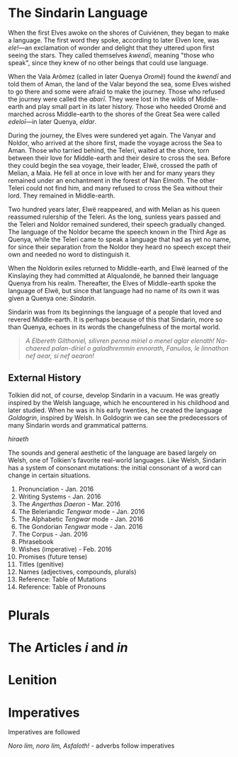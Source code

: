 # The Sindarin Language

When the first Elves awoke on the shores of Cuiviénen, they began to make a language. The first word they spoke, according to later Elven lore, was _ele!_—an exclamation of wonder and delight that they uttered upon first seeing the stars. They called themselves _kwendī_, meaning "those who speak", since they knew of no other beings that could use language.

When the Vala Arômez (called in later Quenya _Oromë_) found the _kwendī_ and told them of Aman, the land of the Valar beyond the sea, some Elves wished to go there and some were afraid to make the journey. Those who refused the journey were called the _abarī_. They were lost in the wilds of Middle-earth and play small part in its later history. Those who heeded Oromë and marched across Middle-earth to the shores of the Great Sea were called _edeloī_—in later Quenya, _eldar_.

During the journey, the Elves were sundered yet again. The Vanyar and Noldor, who arrived at the shore first, made the voyage across the Sea to Aman. Those who tarried behind, the Teleri, waited at the shore, torn between their love for Middle-earth and their desire to cross the sea. Before they could begin the sea voyage, their leader, Elwë, crossed the path of Melian, a Maia. He fell at once in love with her and for many years they remained under an enchantment in the forest of Nan Elmoth. The other Teleri could not find him, and many refused to cross the Sea without their lord. They remained in Middle-earth.

Two hundred years later, Elwë reappeared, and with Melian as his queen reassumed rulership of the Teleri. As the long, sunless years passed and the Teleri and Noldor remained sundered, their speech gradually changed. The language of the Noldor became the speech known in the Third Age as Quenya, while the Teleri came to speak a language that had as yet no name, for since their separation from the Noldor they heard no speech except their own and needed no word to distinguish it.

When the Noldorin exiles returned to Middle-earth, and Elwë learned of the Kinslaying they had committed at Alqualondë, he banned their language Quenya from his realm. Thereafter, the Elves of Middle-earth spoke the language of Elwë, but since that language had no name of its own it was given a Quenya one: _Sindarin_.

Sindarin was from its beginnings the language of a people that loved and revered Middle-earth. It is perhaps because of this that Sindarin, more so than Quenya, echoes in its words the changefulness of the mortal world.

> _A Elbereth Gilthoniel,_
> _silivren penna míriel_
> _o menel aglar elenath!_
> _Na-chaered palan-díriel_
> _o galadhremmin ennorath,_
> _Fanuilos, le linnathon_
> _nef aear, sí nef aearon!_

## External History

Tolkien did not, of course, develop Sindarin in a vacuum. He was greatly inspired by the Welsh language, which he encountered in his childhood and later studied. When he was in his early twenties, he created the language _Goldogrin_, inspired by Welsh. In Goldogrin we can see the predecessors of many Sindarin words and grammatical patterns.

_hiraeth_

The sounds and general aesthetic of the language are based largely on Welsh, one of Tolkien's favorite real-world languages. Like Welsh, Sindarin has a system of consonant mutations: the initial consonant of a word can change in certain situations.

1. Pronunciation - Jan. 2016
2. Writing Systems - Jan. 2016
  1. The _Angerthas Daeron_ - Mar. 2016
  2. The Beleriandic _Tengwar_ mode - Jan. 2016
  3. The Alphabetic _Tengwar_ mode - Jan. 2016
  4. The Gondorian _Tengwar_ mode - Jan. 2016
3. The Corpus - Jan. 2016
4. Phrasebook
5. Wishes (imperative) - Feb. 2016
6. Promises (future tense)
6. Titles (genitive)
7. Names (adjectives, compounds, plurals)
13. Reference: Table of Mutations
14. Reference: Table of Pronouns

# Plurals

# The Articles _i_ and _in_

# Lenition

# Imperatives

Imperatives are followed

_Noro lim, noro lim, Asfaloth!_ - adverbs follow imperatives
